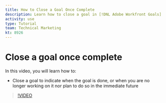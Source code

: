 ```yaml
---
title: How to Close a Goal Once Complete
description: Learn how to close a goal in [!DNL Adobe Workfront Goals].
activity: use
type: Tutorial
team: Technical Marketing
kt: 8926
---
```

# Close a goal once complete

In this video, you will learn how to:

* Close a goal to indicate when the goal is done, or when you are no longer working on it nor plan to do so in the immediate future

>[!VIDEO](https://video.tv.adobe.com/v/335198/?quality=12)
